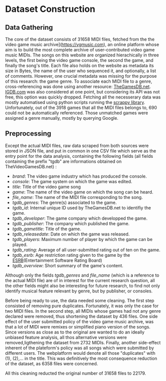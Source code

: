 # Dataset Construction

## Data Gathering 
The core of the dataset consists of 31658 MIDI files, fetched from the the video game music archive](https://vgmusic.com), an online platform whose aim is to build the most complete archive of user-contributed video game music MIDIs. The songs on this website are organized hierachically in three levels, the first being the video game console, the second the game, and finally the song's title. Each file also holds on the website as metadata its size in Bytes, the name of the user who sequenced it, and optionally, a list of comments.
However, one crucial metadata was missing for the purpose of this research: the game genre. To associate each MIDI file to a genre, cross-referencing was done using another resource: [TheGamesDB.net](http://thegamesdb.net/). [IGDB.com](https://www.igdb.com/) was also considered at one point, but considering its API was not free, this option was quickly dropped. Fetching all the necesserary data was mostly automatised using python scripts running the [scrappy library](https://scrapy.org). Unfortunately, out of the 3918 games that all the MIDI files belongs to, 690 could not be automatically referenced. Those unmatched games were assigned a genre manually, mostly by querying Google.

## Preprocessing 
Except the actual MIDI files, raw data scraped from both sources were stored in JSON file, and put in common in one CSV file which serve as the entry point for the data analysis, containing the following fields (all fields containing the prefix "tgdb" are informations obtained on TheVideoGamesDB.net) : 
* _brand_: The video game industry which has produced the console.
* _console_: The game system on which the game was edited.
* _title_: Title of the video game song
* _game_: The name of the video game on which the song can be heard.
* _file\_name_: The name of the MIDI file corresponding to the song.
* _tgdb\_genres_: The genre(s) associated to the game.
* _tgdb\_id_: Internal unique ID used by TheGamesDB.net to identifiy the game.
* _tgdb\_developer_: The game company which developped the game.
* _tgdb\_publisher_: The company which published the game.
* _tgdb\_gametitle_: Title of the game.
* _tgdb\_releasedate_: Date on which the game was released.
* _tgdb\_players_: Maximum number of player by which the game can be played.
* _tgdb\_rating_: Average of all user-submitted rating out of ten on the game.
* _tgdb\_esrb_: Age restriction rating given to the game by the [ESRB](http://www.esrb.org)(Entertainment Software Rating Board)
* _tgdb\_overview_: Short summary of the game's content.

Although only the fields _tgdb\_genres_ and _file\_name_ (which is a reference to the actual MIDI file) are of in interest for the current research question, all the other fields might also be interesting for future research, to find not only identify musical feature relevant by genre, but by publisher, or consoles.

Before being ready to use, the data needed some cleaning. The first step consisted of removing pure duplicates. Fortunately, it was only the case for two MIDI files. In the second step, all MIDIs whose games had not any genre declared were removed, thus shortening the dataset by 436 files. One side effect of the user submitted policy of the video game music archive, was that a lot of MIDI were remixes or simplified piano version of the songs. Since versions as close as to the original are wanted to do an ideally unbiased feature analysis, all thos alternative versions were removed,ligthening the dataset from 2732 MIDIs. Finally, another side-effect inherent of the plateform's policy was all songs which were submitted by different users. The webplatform would denote all those "duplicates" with (1), (2),... in the title. This was definitively the most consequence reduction of the dataset, as 6358 files were concerned.

All this cleaning reducted the original number of 31658 files to 22179. 